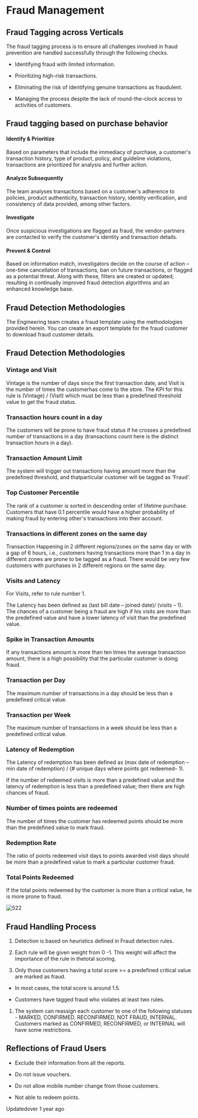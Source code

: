 # Fraud Management

## Fraud Tagging across Verticals

The fraud tagging process is to ensure all challenges involved in fraud prevention are handled successfully through the following checks.

- Identifying fraud with limited information.

- Prioritizing high-risk transactions.

- Eliminating the risk of identifying genuine transactions as fraudulent.

- Managing the process despite the lack of round-the-clock access to activities of customers.

## Fraud tagging based on purchase behavior

#### Identify & Prioritize

Based on parameters that include the immediacy of purchase, a customer's transaction history, type of product, policy, and guideline violations, transactions are prioritized for analysis and further action.

#### Analyze Subsequently

The team analyses transactions based on a customer's adherence to policies, product authenticity, transaction history, identity verification, and consistency of data provided, among other factors.

#### Investigate

Once suspicious investigations are flagged as fraud, the vendor-partners are contacted to verify the customer's identity and transaction details.

#### Prevent & Control

Based on information match, investigators decide on the course of action – one-time cancellation of transactions, ban on future transactions, or flagged as a potential threat. Along with these, filters are created or updated; resulting in continually improved fraud detection algorithms and an enhanced knowledge base.

## Fraud Detection Methodologies

The Engineering team creates a fraud template using the methodologies provided herein. You can create an export template for the fraud customer to download fraud customer details.

## Fraud Detection Methodologies

### Vintage and Visit

Vintage is the number of days since the first transaction date, and Visit is the number of times the customerhas come to the store. The KPI for this rule is (Vintage) / (Visit) which must be less than a predefined threshold value to get the fraud status.

### Transaction hours count in a day

The customers will be prone to have fraud status if he crosses a predefined number of transactions in a day (transactions count here is the distinct transaction hours in a day).

### Transaction Amount Limit

The system will trigger out transactions having amount more than the predefined threshold, and thatparticular customer will be tagged as 'Fraud'.

### Top Customer Percentile

The rank of a customer is sorted in descending order of lifetime purchase. Customers that have 0.1 percentile would have a higher probability of making fraud by entering other's transactions into their account.

### Transactions in different zones on the same day

Transaction Happening in 2 different regions/zones on the same day or with a gap of 6 hours, i.e., customers having transactions more than 1 in a day in different zones are prone to be tagged as a fraud. There would be very few customers with purchases in 2 different regions on the same day.

### Visits and Latency

For Visits, refer to rule number 1.

The Latency has been defined as (last bill date – joined date)/ (visits – 1). The chances of a customer being a fraud are high if his visits are more than the predefined value and have a lower latency of visit than the predefined value.

### Spike in Transaction Amounts

If any transactions amount is more than ten times the average transaction amount, there is a high possibility that the particular customer is doing fraud.

### Transaction per Day

The maximum number of transactions in a day should be less than a predefined critical value.

### Transaction per Week

The maximum number of transactions in a week should be less than a predefined critical value.

### Latency of Redemption

The Latency of redemption has been defined as (max date of redemption – min date of redemption) / (# unique days where points got redeemed– 1).

If the number of redeemed visits is more than a predefined value and the latency of redemption is less than a predefined value; then there are high chances of fraud.

### Number of times points are redeemed

The number of times the customer has redeemed points should be more than the predefined value to mark fraud.

### Redemption Rate

The ratio of points redeemed visit days to points awarded visit days should be more than a predefined value to mark a particular customer fraud.

### Total Points Redeemed

If the total points redeemed by the customer is more than a critical value, he is more prone to fraud.

![522](https://files.readme.io/028ab6d-VW7PSOenXZqlINa3uOev1R_l3fmvo7-5HA.png)

## Fraud Handling Process

1. Detection is based on heuristics defined in Fraud detection rules.

2. Each rule will be given weight from 0 -1. This weight will affect the importance of the rule in thetotal scoring.

3. Only those customers having a total score >= a predefined critical value are marked as fraud.

- In most cases, the total score is around 1.5.

- Customers have tagged fraud who violates at least two rules.

1. The system can reassign each customer to one of the following statuses - MARKED, CONFIRMED, RECONFIRMED, NOT FRAUD, INTERNAL. Customers marked as CONFIRMED, RECONFIRMED, or INTERNAL will have some restrictions.

## Reflections of Fraud Users

- Exclude their information from all the reports.

- Do not issue vouchers.

- Do not allow mobile number change from those customers.

- Not able to redeem points.

Updatedover 1 year ago